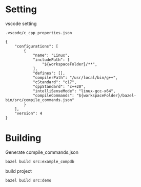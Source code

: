 # Setting

vscode setting

`.vscode/c_cpp_properties.json`

```
{
    "configurations": [
        {
            "name": "Linux",
            "includePath": [
                "${workspaceFolder}/**",
            ],
            "defines": [],
            "compilerPath": "/usr/local/bin/g++",
            "cStandard": "c17",
            "cppStandard": "c++20",
            "intelliSenseMode": "linux-gcc-x64",
            "compileCommands": "${workspaceFolder}/bazel-bin/src/compile_commands.json"
        }
    ],
    "version": 4
}
```

# Building

Generate compile_commands.json
```
bazel build src:example_compdb
```

build project 
```
bazel build src:demo
```
